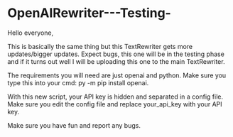 # OpenAIRewriter---Testing-

Hello everyone,

This is basically the same thing but this TextRewriter gets more updates/bigger updates. Expect bugs, this one will be in the testing phase and if it turns out well I will be uploading this one to the main TextRewriter.

The requirements you will need are just openai and python. Make sure you type this into your cmd: py -m pip install openai.

With this new script, your API key is hidden and separated in a config file. Make sure you edit the config file and replace your_api_key with your API key.

Make sure you have fun and report any bugs.
